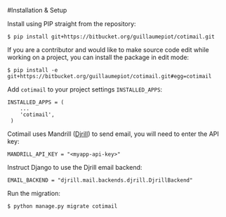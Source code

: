 #Installation & Setup

Install using PIP straight from the repository:

    $ pip install git+https://bitbucket.org/guillaumepiot/cotimail.git

If you are a contributor and would like to make source code edit while working on a project, you can install the package in edit mode:

    $ pip install -e git+https://bitbucket.org/guillaumepiot/cotimail.git#egg=cotimail
	
Add `cotimail` to your project settings `INSTALLED_APPS`:

    INSTALLED_APPS = (
        ...
        'cotimail',
     )

Cotimail uses Mandrill ([Djrill](https://github.com/brack3t/Djrill)) to send email, you will need to enter the API key:

    MANDRILL_API_KEY = "<myapp-api-key>"

Instruct Django to use the Djrill email backend:

    EMAIL_BACKEND = "djrill.mail.backends.djrill.DjrillBackend"

Run the migration:

    $ python manage.py migrate cotimail